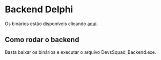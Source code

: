 # Backend Delphi

Os binários estão disponíveis clicando [aqui](https://drive.google.com/drive/folders/1ykm9pJ2cofsukhn_j4LKHUG5hd33mr9C?usp=share_link).

## Como rodar o backend

Basta baixar os binários e executar o arquivo DevsSquad_Backend.exe.
